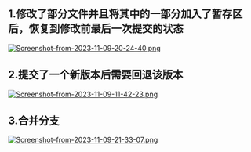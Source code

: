 ## 1.修改了部分文件并且将其中的一部分加入了暂存区后，恢复到修改前最后一次提交的状态
[![Screenshot-from-2023-11-09-20-24-40.png](https://i.postimg.cc/bJkhfYzW/Screenshot-from-2023-11-09-20-24-40.png)](https://postimg.cc/Fdrqj4kV)

## 2.提交了一个新版本后需要回退该版本
[![Screenshot-from-2023-11-09-11-42-23.png](https://i.postimg.cc/2ykX9C34/Screenshot-from-2023-11-09-11-42-23.png)](https://postimg.cc/S2PrJF6s)

## 3.合并分支
[![Screenshot-from-2023-11-09-21-33-07.png](https://i.postimg.cc/6QTMs7p5/Screenshot-from-2023-11-09-21-33-07.png)](https://postimg.cc/B89THnFd)